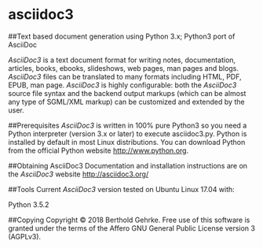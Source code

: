 # asciidoc3
##Text based document generation using Python 3.x; Python3 port of AsciiDoc

*AsciiDoc3* is a text document format for writing notes, documentation, articles, books,
ebooks, slideshows, web pages, man pages and blogs. *AsciiDoc3* files can be translated to many
formats including HTML, PDF, EPUB, man page.
*AsciiDoc3* is highly configurable: both the *AsciiDoc3* source file syntax and the backend output markups
(which can be almost any type of SGML/XML markup) can be customized and extended by the user.

##Prerequisites
*AsciiDoc3* is written in 100% pure Python3 so you need a Python interpreter (version 3.x or later) to execute asciidoc3.py.
Python is installed by default in most Linux distributions. You can download Python from the official Python website
http://www.python.org.

##Obtaining AsciiDoc3
Documentation and installation instructions are on the *AsciiDoc3* website http://asciidoc3.org/

##Tools
Current *AsciiDoc3* version tested on Ubuntu Linux 17.04 with:

Python 3.5.2

##Copying
Copyright © 2018 Berthold Gehrke. Free use of this software is granted under the terms of the Affero GNU General
Public License version 3 (AGPLv3).

